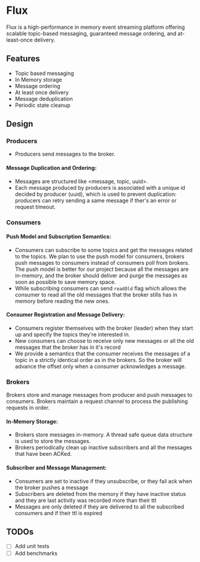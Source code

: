 # Flux
Flux is a high-performance in memory event streaming platform offering scalable topic-based messaging, guaranteed message ordering, and at-least-once delivery.

## Features

- Topic based messaging
- In Memory storage
- Message ordering 
- At least once delivery 
- Message deduplication
- Periodic state cleanup

## Design

### Producers

- Producers send messages to the broker. 

#### Message Duplication and Ordering:

- Messages are structured like <message, topic, uuid>.
- Each message produced by producers is associated with a unique id decided by producer (uuid), which is used to prevent duplication: producers can retry sending a same message if ther's an error or request timeout.

### Consumers

#### Push Model and Subscription Semantics:

- Consumers can subscribe to some topics and get the messages related to the topics. We plan to use the push model for consumers, brokers push messages to consumers instead of consumers poll from brokers. The push model is better for our project because all the messages are in-memory, and the broker should deliver and purge the messages as soon as possible to save memory space.
- While subscribing consumers can send `readOld` flag which allows the consumer to read all the old messages that the broker stills has in memory before reading the new ones.

#### Consumer Registration and Message Delivery:

- Consumers register themselves with the broker (leader) when they start up and specify the topics they're interested in.
- New consumers can choose to receive only new messages or all the old messages that the broker has in it's record 
- We provide a semantics that the consumer receives the messages of a topic in a strictly identical order as in the brokers. So the broker will advance the offset only when a consumer acknowledges a message.

### Brokers

Brokers store and manage messages from producer and push messages to consumers. Brokers maintain a request channel to process the publishing requests in order.

#### In-Memory Storage:

- Brokers store messages in-memory. A thread safe queue data structure is used to store the messages.
- Brokers periodically clean up inactive subscribers and all the messages that have been ACKed.

#### Subscriber and Message Management:

- Consumers are set to inactive if they unsubscribe, or they fail ack when the broker pushes a message
- Subscribers are deleted from the memory if they have inactive status and they are last activity was recorded more than their ttl 
- Messages are only deleted if they are delivered to all the subscribed consumers and if their ttl is expired

## TODOs
- [ ] Add unit tests 
- [ ] Add benchmarks